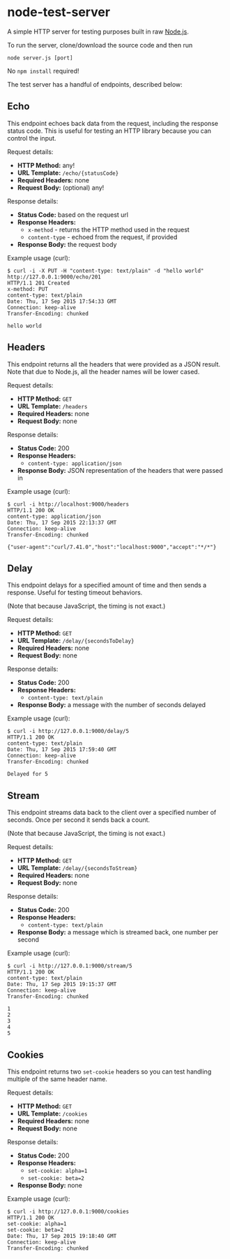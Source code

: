 # node-test-server
A simple HTTP server for testing purposes built in raw [Node.js](https://nodejs.org).

To run the server, clone/download the source code and then run

```
node server.js [port]
```

No `npm install` required!

The test server has a handful of endpoints, described below:

## Echo

This endpoint echoes back data from the request, including the response status code.
This is useful for testing an HTTP library because you can control the input.

Request details:
* **HTTP Method:** any!
* **URL Template:** `/echo/{statusCode}`
* **Required Headers:** none
* **Request Body:** (optional) any!

Response details:
* **Status Code:** based on the request url
* **Response Headers:**
  * `x-method` - returns the HTTP method used in the request
  * `content-type` - echoed from the request, if provided
* **Response Body:** the request body

Example usage (curl):
```
$ curl -i -X PUT -H "content-type: text/plain" -d "hello world" http://127.0.0.1:9000/echo/201
HTTP/1.1 201 Created
x-method: PUT
content-type: text/plain
Date: Thu, 17 Sep 2015 17:54:33 GMT
Connection: keep-alive
Transfer-Encoding: chunked

hello world
```


## Headers

This endpoint returns all the headers that were provided as a JSON result. Note that due to Node.js, all the header names will be lower cased.

Request details:
* **HTTP Method:** `GET`
* **URL Template:** `/headers`
* **Required Headers:** none
* **Request Body:** none

Response details:
* **Status Code:** 200
* **Response Headers:**
  * `content-type: application/json`
* **Response Body:** JSON representation of the headers that were passed in

Example usage (curl):
```
$ curl -i http://localhost:9000/headers
HTTP/1.1 200 OK
content-type: application/json
Date: Thu, 17 Sep 2015 22:13:37 GMT
Connection: keep-alive
Transfer-Encoding: chunked

{"user-agent":"curl/7.41.0","host":"localhost:9000","accept":"*/*"}
```


## Delay

This endpoint delays for a specified amount of time and then sends a response.
Useful for testing timeout behaviors.

(Note that because JavaScript, the timing is not exact.)

Request details:
* **HTTP Method:** `GET`
* **URL Template:** `/delay/{secondsToDelay}`
* **Required Headers:** none
* **Request Body:** none

Response details:
* **Status Code:** 200
* **Response Headers:**
  * `content-type: text/plain`
* **Response Body:** a message with the number of seconds delayed

Example usage (curl):
```
$ curl -i http://127.0.0.1:9000/delay/5
HTTP/1.1 200 OK
content-type: text/plain
Date: Thu, 17 Sep 2015 17:59:40 GMT
Connection: keep-alive
Transfer-Encoding: chunked

Delayed for 5
```


## Stream

This endpoint streams data back to the client over a specified number of seconds. Once per second it sends back a count.

(Note that because JavaScript, the timing is not exact.)

Request details:
* **HTTP Method:** `GET`
* **URL Template:** `/delay/{secondsToStream}`
* **Required Headers:** none
* **Request Body:** none

Response details:
* **Status Code:** 200
* **Response Headers:**
  * `content-type: text/plain`
* **Response Body:** a message which is streamed back, one number per second

Example usage (curl):
```
$ curl -i http://127.0.0.1:9000/stream/5
HTTP/1.1 200 OK
content-type: text/plain
Date: Thu, 17 Sep 2015 19:15:37 GMT
Connection: keep-alive
Transfer-Encoding: chunked

1
2
3
4
5
```


## Cookies

This endpoint returns two `set-cookie` headers so you can test handling multiple of the same header name.

Request details:
* **HTTP Method:** `GET`
* **URL Template:** `/cookies`
* **Required Headers:** none
* **Request Body:** none

Response details:
* **Status Code:** 200
* **Response Headers:**
  * `set-cookie: alpha=1`
  * `set-cookie: beta=2`
* **Response Body:** none

Example usage (curl):
```
$ curl -i http://127.0.0.1:9000/cookies
HTTP/1.1 200 OK
set-cookie: alpha=1
set-cookie: beta=2
Date: Thu, 17 Sep 2015 19:18:40 GMT
Connection: keep-alive
Transfer-Encoding: chunked
```
